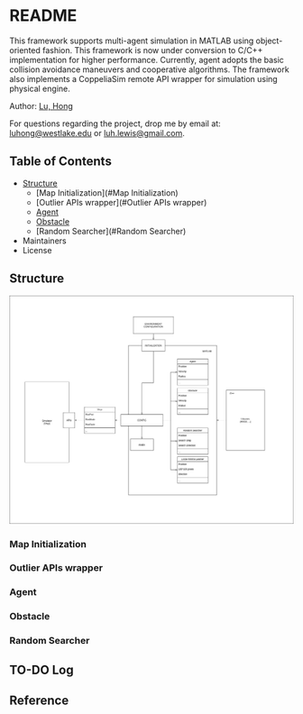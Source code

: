 # README

This framework supports multi-agent simulation in MATLAB using object-oriented fashion. This framework is now under conversion to C/C++ implementation for higher performance. Currently, agent adopts the basic collision avoidance maneuvers and cooperative algorithms. The framework also implements a CoppeliaSim remote API wrapper for simulation using physical engine.

Author:  [Lu, Hong](http://www.lewissoft.com)

For questions regarding the project, drop me by email at: luhong@westlake.edu or luh.lewis@gmail.com.
## Table of Contents

- [Structure](#structure)
  - [Map Initialization](#Map Initialization)
  - [Outlier APIs wrapper](#Outlier APIs wrapper)
  - [Agent](#Agent)
  - [Obstacle](#Obstacle)
  - [Random Searcher](#Random Searcher)
- Maintainers
- License

## Structure

<img src="assets/structure.jpg" style="zoom:50%;" />

### Map Initialization

### Outlier APIs wrapper

### Agent

### Obstacle

### Random Searcher

## TO-DO Log



## Reference

